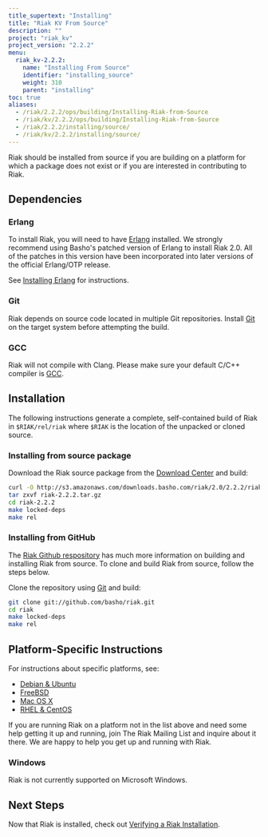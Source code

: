 ```yaml
---
title_supertext: "Installing"
title: "Riak KV From Source"
description: ""
project: "riak_kv"
project_version: "2.2.2"
menu:
  riak_kv-2.2.2:
    name: "Installing From Source"
    identifier: "installing_source"
    weight: 310
    parent: "installing"
toc: true
aliases:
  - /riak/2.2.2/ops/building/Installing-Riak-from-Source
  - /riak/kv/2.2.2/ops/building/Installing-Riak-from-Source
  - /riak/2.2.2/installing/source/
  - /riak/kv/2.2.2/installing/source/
---
```




[install source erlang]: /riak/kv/2.2.2/setup/installing/source/erlang
[downloads]: /riak/kv/2.2.2/downloads/
[install debian & ubuntu#source]: /riak/kv/2.2.2/setup/installing/debian-ubuntu/#installing-from-source
[install freebsd#source]: /riak/kv/2.2.2/setup/installing/freebsd/#installing-from-source
[install mac osx#source]: /riak/kv/2.2.2/setup/installing/mac-osx/#installing-from-source
[install rhel & centos#source]: /riak/kv/2.2.2/setup/installing/rhel-centos/#installing-from-source
[install verify]: /riak/kv/2.2.2/setup/installing/verify

Riak should be installed from source if you are building on a platform
for which a package does not exist or if you are interested in
contributing to Riak.

## Dependencies

### Erlang

To install Riak, you will need to have [Erlang](http://www.erlang.org/) installed. We strongly recommend using Basho's patched version of Erlang to install Riak 2.0. All of the patches in this version have been incorporated into later versions of the official Erlang/OTP release.

See [Installing Erlang][install source erlang] for instructions.

### Git

Riak depends on source code located in multiple Git repositories. Install [Git](https://git-scm.com/) on the target system before attempting the build.

### GCC

Riak will not compile with Clang. Please make sure your default C/C++
compiler is [GCC](https://gcc.gnu.org/).

## Installation

The following instructions generate a complete, self-contained build of
Riak in `$RIAK/rel/riak` where `$RIAK` is the location of the unpacked
or cloned source.

### Installing from source package

Download the Riak source package from the [Download Center][downloads] and build:

```bash
curl -O http://s3.amazonaws.com/downloads.basho.com/riak/2.0/2.2.2/riak-2.2.2.tar.gz
tar zxvf riak-2.2.2.tar.gz
cd riak-2.2.2
make locked-deps
make rel
```

### Installing from GitHub

The [Riak Github respository](http://github.com/basho/riak) has much
more information on building and installing Riak from source. To clone
and build Riak from source, follow the steps below.

Clone the repository using [Git](http://git-scm.com) and build:

```bash
git clone git://github.com/basho/riak.git
cd riak
make locked-deps
make rel
```

## Platform-Specific Instructions

For instructions about specific platforms, see:
  
  * [Debian & Ubuntu][install debian & ubuntu#source]
  * [FreeBSD][install freebsd#source]
  * [Mac OS X][install mac osx#source]
  * [RHEL & CentOS][install rhel & centos#source]

If you are running Riak on a platform not in the list above and need
some help getting it up and running, join The Riak Mailing List and
inquire about it there. We are happy to help you get up and running with
Riak.

### Windows

Riak is not currently supported on Microsoft Windows.

## Next Steps

Now that Riak is installed, check out [Verifying a Riak Installation][install verify].
